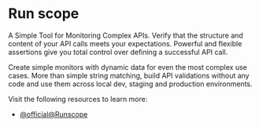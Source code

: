 # Run scope

A Simple Tool for Monitoring Complex APIs. Verify that the structure and content of your API calls meets your expectations. Powerful and flexible assertions give you total control over defining a successful API call.

Create simple monitors with dynamic data for even the most complex use cases. More than simple string matching, build API validations without any code and use them across local dev, staging and production environments.

Visit the following resources to learn more:

- [@official@Runscope](https://www.runscope.com)
